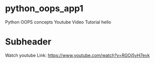 # python_oops_app1
Python OOPS concepts 
Youtube Video Tutorial
hello
# Subheader
Watch youtube 
Link: https://www.youtube.com/watch?v=RGOj5yH7evk